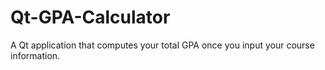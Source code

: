 # Qt-GPA-Calculator
A Qt application that computes your total GPA once you input your course information.
